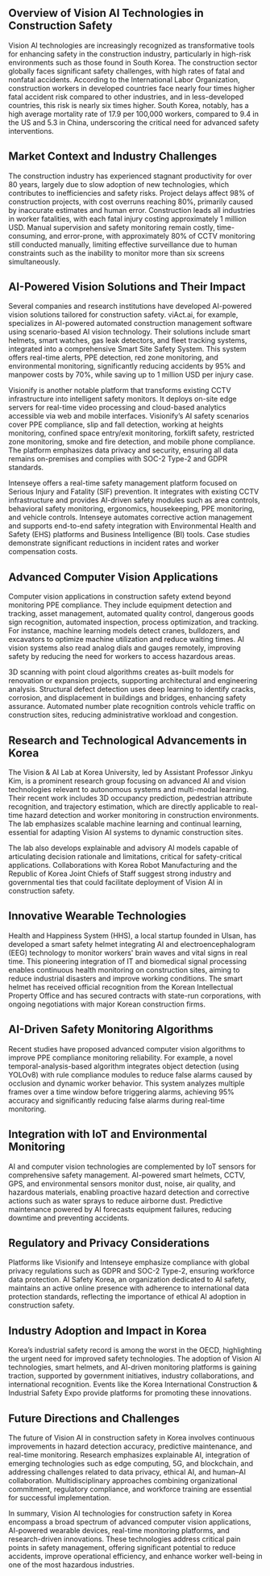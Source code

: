 ## Overview of Vision AI Technologies in Construction Safety
Vision AI technologies are increasingly recognized as transformative tools for enhancing safety in the construction industry, particularly in high-risk environments such as those found in South Korea. The construction sector globally faces significant safety challenges, with high rates of fatal and nonfatal accidents. According to the International Labor Organization, construction workers in developed countries face nearly four times higher fatal accident risk compared to other industries, and in less-developed countries, this risk is nearly six times higher. South Korea, notably, has a high average mortality rate of 17.9 per 100,000 workers, compared to 9.4 in the US and 5.3 in China, underscoring the critical need for advanced safety interventions.

## Market Context and Industry Challenges
The construction industry has experienced stagnant productivity for over 80 years, largely due to slow adoption of new technologies, which contributes to inefficiencies and safety risks. Project delays affect 98% of construction projects, with cost overruns reaching 80%, primarily caused by inaccurate estimates and human error. Construction leads all industries in worker fatalities, with each fatal injury costing approximately 1 million USD. Manual supervision and safety monitoring remain costly, time-consuming, and error-prone, with approximately 80% of CCTV monitoring still conducted manually, limiting effective surveillance due to human constraints such as the inability to monitor more than six screens simultaneously.

## AI-Powered Vision Solutions and Their Impact
Several companies and research institutions have developed AI-powered vision solutions tailored for construction safety. viAct.ai, for example, specializes in AI-powered automated construction management software using scenario-based AI vision technology. Their solutions include smart helmets, smart watches, gas leak detectors, and fleet tracking systems, integrated into a comprehensive Smart Site Safety System. This system offers real-time alerts, PPE detection, red zone monitoring, and environmental monitoring, significantly reducing accidents by 95% and manpower costs by 70%, while saving up to 1 million USD per injury case.

Visionify is another notable platform that transforms existing CCTV infrastructure into intelligent safety monitors. It deploys on-site edge servers for real-time video processing and cloud-based analytics accessible via web and mobile interfaces. Visionify’s AI safety scenarios cover PPE compliance, slip and fall detection, working at heights monitoring, confined space entry/exit monitoring, forklift safety, restricted zone monitoring, smoke and fire detection, and mobile phone compliance. The platform emphasizes data privacy and security, ensuring all data remains on-premises and complies with SOC-2 Type-2 and GDPR standards.

Intenseye offers a real-time safety management platform focused on Serious Injury and Fatality (SIF) prevention. It integrates with existing CCTV infrastructure and provides AI-driven safety modules such as area controls, behavioral safety monitoring, ergonomics, housekeeping, PPE monitoring, and vehicle controls. Intenseye automates corrective action management and supports end-to-end safety integration with Environmental Health and Safety (EHS) platforms and Business Intelligence (BI) tools. Case studies demonstrate significant reductions in incident rates and worker compensation costs.

## Advanced Computer Vision Applications
Computer vision applications in construction safety extend beyond monitoring PPE compliance. They include equipment detection and tracking, asset management, automated quality control, dangerous goods sign recognition, automated inspection, process optimization, and tracking. For instance, machine learning models detect cranes, bulldozers, and excavators to optimize machine utilization and reduce waiting times. AI vision systems also read analog dials and gauges remotely, improving safety by reducing the need for workers to access hazardous areas.

3D scanning with point cloud algorithms creates as-built models for renovation or expansion projects, supporting architectural and engineering analysis. Structural defect detection uses deep learning to identify cracks, corrosion, and displacement in buildings and bridges, enhancing safety assurance. Automated number plate recognition controls vehicle traffic on construction sites, reducing administrative workload and congestion.

## Research and Technological Advancements in Korea
The Vision & AI Lab at Korea University, led by Assistant Professor Jinkyu Kim, is a prominent research group focusing on advanced AI and vision technologies relevant to autonomous systems and multi-modal learning. Their recent work includes 3D occupancy prediction, pedestrian attribute recognition, and trajectory estimation, which are directly applicable to real-time hazard detection and worker monitoring in construction environments. The lab emphasizes scalable machine learning and continual learning, essential for adapting Vision AI systems to dynamic construction sites.

The lab also develops explainable and advisory AI models capable of articulating decision rationale and limitations, critical for safety-critical applications. Collaborations with Korea Robot Manufacturing and the Republic of Korea Joint Chiefs of Staff suggest strong industry and governmental ties that could facilitate deployment of Vision AI in construction safety.

## Innovative Wearable Technologies
Health and Happiness System (HHS), a local startup founded in Ulsan, has developed a smart safety helmet integrating AI and electroencephalogram (EEG) technology to monitor workers' brain waves and vital signs in real time. This pioneering integration of IT and biomedical signal processing enables continuous health monitoring on construction sites, aiming to reduce industrial disasters and improve working conditions. The smart helmet has received official recognition from the Korean Intellectual Property Office and has secured contracts with state-run corporations, with ongoing negotiations with major Korean construction firms.

## AI-Driven Safety Monitoring Algorithms
Recent studies have proposed advanced computer vision algorithms to improve PPE compliance monitoring reliability. For example, a novel temporal-analysis-based algorithm integrates object detection (using YOLOv8) with rule compliance modules to reduce false alarms caused by occlusion and dynamic worker behavior. This system analyzes multiple frames over a time window before triggering alarms, achieving 95% accuracy and significantly reducing false alarms during real-time monitoring.

## Integration with IoT and Environmental Monitoring
AI and computer vision technologies are complemented by IoT sensors for comprehensive safety management. AI-powered smart helmets, CCTV, GPS, and environmental sensors monitor dust, noise, air quality, and hazardous materials, enabling proactive hazard detection and corrective actions such as water sprays to reduce airborne dust. Predictive maintenance powered by AI forecasts equipment failures, reducing downtime and preventing accidents.

## Regulatory and Privacy Considerations
Platforms like Visionify and Intenseye emphasize compliance with global privacy regulations such as GDPR and SOC-2 Type-2, ensuring workforce data protection. AI Safety Korea, an organization dedicated to AI safety, maintains an active online presence with adherence to international data protection standards, reflecting the importance of ethical AI adoption in construction safety.

## Industry Adoption and Impact in Korea
Korea’s industrial safety record is among the worst in the OECD, highlighting the urgent need for improved safety technologies. The adoption of Vision AI technologies, smart helmets, and AI-driven monitoring platforms is gaining traction, supported by government initiatives, industry collaborations, and international recognition. Events like the Korea International Construction & Industrial Safety Expo provide platforms for promoting these innovations.

## Future Directions and Challenges
The future of Vision AI in construction safety in Korea involves continuous improvements in hazard detection accuracy, predictive maintenance, and real-time monitoring. Research emphasizes explainable AI, integration of emerging technologies such as edge computing, 5G, and blockchain, and addressing challenges related to data privacy, ethical AI, and human–AI collaboration. Multidisciplinary approaches combining organizational commitment, regulatory compliance, and workforce training are essential for successful implementation.

In summary, Vision AI technologies for construction safety in Korea encompass a broad spectrum of advanced computer vision applications, AI-powered wearable devices, real-time monitoring platforms, and research-driven innovations. These technologies address critical pain points in safety management, offering significant potential to reduce accidents, improve operational efficiency, and enhance worker well-being in one of the most hazardous industries.
